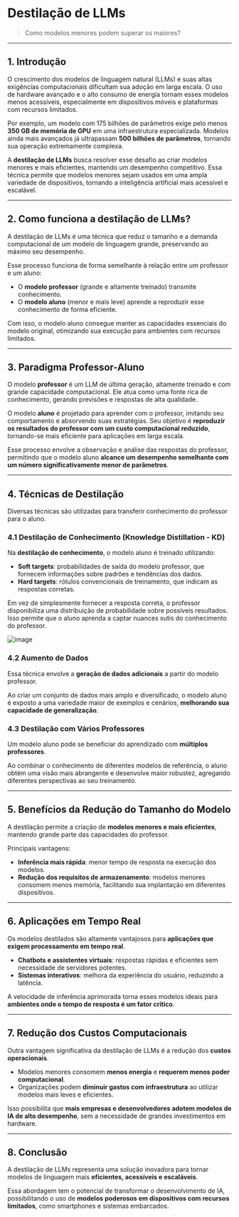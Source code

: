 # **Destilação de LLMs**  

> Como modelos menores podem superar os maiores?  

---
## **1. Introdução**  

O crescimento dos modelos de linguagem natural (LLMs) e suas altas exigências computacionais dificultam sua adoção em larga escala. O uso de hardware avançado e o alto consumo de energia tornam esses modelos menos acessíveis, especialmente em dispositivos móveis e plataformas com recursos limitados.  

Por exemplo, um modelo com 175 bilhões de parâmetros exige pelo menos **350 GB de memória de GPU** em uma infraestrutura especializada. Modelos ainda mais avançados já ultrapassam **500 bilhões de parâmetros**, tornando sua operação extremamente complexa.  

A **destilação de LLMs** busca resolver esse desafio ao criar modelos menores e mais eficientes, mantendo um desempenho competitivo. Essa técnica permite que modelos menores sejam usados em uma ampla variedade de dispositivos, tornando a inteligência artificial mais acessível e escalável.  

---
## **2. Como funciona a destilação de LLMs?**  

A destilação de LLMs é uma técnica que reduz o tamanho e a demanda computacional de um modelo de linguagem grande, preservando ao máximo seu desempenho.  

Esse processo funciona de forma semelhante à relação entre um professor e um aluno:  
- O **modelo professor** (grande e altamente treinado) transmite conhecimento.  
- O **modelo aluno** (menor e mais leve) aprende a reproduzir esse conhecimento de forma eficiente.  

Com isso, o modelo aluno consegue manter as capacidades essenciais do modelo original, otimizando sua execução para ambientes com recursos limitados.  

---
## **3. Paradigma Professor-Aluno**  

O modelo **professor** é um LLM de última geração, altamente treinado e com grande capacidade computacional. Ele atua como uma fonte rica de conhecimento, gerando previsões e respostas de alta qualidade.  

O modelo **aluno** é projetado para aprender com o professor, imitando seu comportamento e absorvendo suas estratégias. Seu objetivo é **reproduzir os resultados do professor com um custo computacional reduzido**, tornando-se mais eficiente para aplicações em larga escala.  

Esse processo envolve a observação e análise das respostas do professor, permitindo que o modelo aluno **alcance um desempenho semelhante com um número significativamente menor de parâmetros**.  

---
## **4. Técnicas de Destilação**  

Diversas técnicas são utilizadas para transferir conhecimento do professor para o aluno.  

### **4.1 Destilação de Conhecimento (Knowledge Distillation - KD)**  

Na **destilação de conhecimento**, o modelo aluno é treinado utilizando:  
- **Soft targets**: probabilidades de saída do modelo professor, que fornecem informações sobre padrões e tendências dos dados.  
- **Hard targets**: rótulos convencionais de treinamento, que indicam as respostas corretas.  

Em vez de simplesmente fornecer a resposta correta, o professor disponibiliza uma distribuição de probabilidade sobre possíveis resultados. Isso permite que o aluno aprenda a captar nuances sutis do conhecimento do professor.  

![image](https://github.com/user-attachments/assets/2b36d437-2db3-4718-ba85-b898e5612490)  

### **4.2 Aumento de Dados**  

Essa técnica envolve a **geração de dados adicionais** a partir do modelo professor.  

Ao criar um conjunto de dados mais amplo e diversificado, o modelo aluno é exposto a uma variedade maior de exemplos e cenários, **melhorando sua capacidade de generalização**.  

### **4.3 Destilação com Vários Professores**  

Um modelo aluno pode se beneficiar do aprendizado com **múltiplos professores**.  

Ao combinar o conhecimento de diferentes modelos de referência, o aluno obtém uma visão mais abrangente e desenvolve maior robustez, agregando diferentes perspectivas ao seu treinamento.  

---
## **5. Benefícios da Redução do Tamanho do Modelo**  

A destilação permite a criação de **modelos menores e mais eficientes**, mantendo grande parte das capacidades do professor.  

Principais vantagens:  
- **Inferência mais rápida**: menor tempo de resposta na execução dos modelos.  
- **Redução dos requisitos de armazenamento**: modelos menores consomem menos memória, facilitando sua implantação em diferentes dispositivos.  

---
## **6. Aplicações em Tempo Real**  

Os modelos destilados são altamente vantajosos para **aplicações que exigem processamento em tempo real**.  

- **Chatbots e assistentes virtuais**: respostas rápidas e eficientes sem necessidade de servidores potentes.  
- **Sistemas interativos**: melhora da experiência do usuário, reduzindo a latência.  

A velocidade de inferência aprimorada torna esses modelos ideais para **ambientes onde o tempo de resposta é um fator crítico**.  

---
## **7. Redução dos Custos Computacionais**  

Outra vantagem significativa da destilação de LLMs é a redução dos **custos operacionais**.  

- Modelos menores consomem **menos energia** e **requerem menos poder computacional**.  
- Organizações podem **diminuir gastos com infraestrutura** ao utilizar modelos mais leves e eficientes.  

Isso possibilita que **mais empresas e desenvolvedores adotem modelos de IA de alto desempenho**, sem a necessidade de grandes investimentos em hardware.  

---
## **8. Conclusão**  

A destilação de LLMs representa uma solução inovadora para tornar modelos de linguagem mais **eficientes, acessíveis e escaláveis**.  

Essa abordagem tem o potencial de transformar o desenvolvimento de IA, possibilitando o uso de **modelos poderosos em dispositivos com recursos limitados**, como smartphones e sistemas embarcados.  
